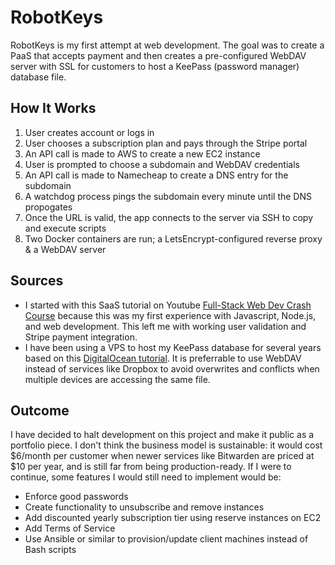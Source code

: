 # RobotKeys
RobotKeys is my first attempt at web development.  The goal was to create a PaaS that accepts payment and then creates a pre-configured WebDAV server with SSL for customers to host a KeePass (password manager) database file.
## How It Works
1.  User creates account or logs in
2.  User chooses a subscription plan and pays through the Stripe portal
4.  An API call is made to AWS to create a new EC2 instance
5.  User is prompted to choose a subdomain and WebDAV credentials
6.  An API call is made to Namecheap to create a DNS entry for the subdomain
7.  A watchdog process pings the subdomain every minute until the DNS propogates
8.  Once the URL is valid, the app connects to the server via SSH to copy and execute scripts
9.  Two Docker containers are run; a LetsEncrypt-configured reverse proxy & a WebDAV server

## Sources
- I started with this SaaS tutorial on Youtube [Full-Stack Web Dev Crash Course](https://bit.ly/3junLhh) because this was my first experience with Javascript, Node.js, and web development.  This left me with working user validation and Stripe payment integration.
- I have been using a VPS to host my KeePass database for several years based on this [DigitalOcean tutorial](https://do.co/34ocjNN).  It is preferrable to use WebDAV instead of services like Dropbox to avoid overwrites and conflicts when multiple devices are accessing the same file.

## Outcome
I have decided to halt development on this project and make it public as a portfolio piece.  I don't think the business model is sustainable: it would cost $6/month per customer when newer services like Bitwarden are priced at $10 per year, and is still far from being production-ready.  If I were to continue, some features I would still need to implement would be:
- Enforce good passwords
- Create functionality to unsubscribe and remove instances
- Add discounted yearly subscription tier using reserve instances on EC2
- Add Terms of Service
- Use Ansible or similar to provision/update client machines instead of Bash scripts
